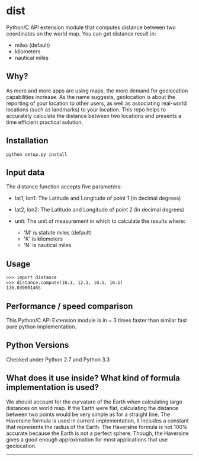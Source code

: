 dist
========

Python/C API extension module that computes distance between two coordinates on the world map.
You can get distance result in:
- miles (default)
- kilometers
- nautical miles


Why?
----

As more and more apps are using maps, the more demand for geolocation capabilities increase. As the name suggests, geolocation is about the reporting of your location to other users, as well as associating real-world locations (such as landmarks) to your location. This repo helps to accurately calculate the distance between two locations and presents a time efficient practical solution.


Installation
------------

    python setup.py install

Input data
----------
The distance function accepts five parameters:

- lat1, lon1: The Latitude and Longitude of point 1 (in decimal degrees)
- lat2, lon2: The Latitude and Longitude of point 2 (in decimal degrees)

- unit: The unit of measurement in which to calculate the results where:
    - 'M' is statute miles (default)
    - 'K' is kilometers
    - 'N' is nautical miles


Usage
-----

    >>> import distance
    >>> distance.compute(10.1, 12.1, 10.1, 10.1)
    136.039001465


Performance / speed comparison
------------------------------

This Python/C API Extension module is in ~ 3 times faster than similar fast pure python implementation.


Python Versions
---------------
Checked under Python 2.7 and Python 3.3


What does it use inside? What kind of formula implementation is used? 
---------------------------------------------------------------------

We should account for the curvature of the Earth when calculating large distances on world map. If the Earth were flat, calculating the distance between two points would be very simple as for a straight line. The Haversine formula is used in current implementation, it includes a constant that represents the radius of the Earth.
The Haversine formula is not 100% accurate because the Earth is not a perfect sphere. Though, the Haversine gives a good enough approximation for most applications that use geolocation.

_______________________________________
